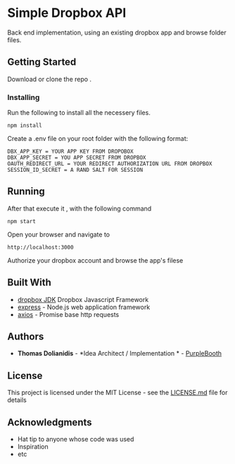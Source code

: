 # Simple Dropbox API

Back end implementation, using an existing dropbox app and browse folder files.

## Getting Started

Download or clone the repo .

### Installing

Run the following to install all the necessery files.

```
npm install
```

Create a .env file on your root folder with the following format:

```
DBX_APP_KEY = YOUR APP KEY FROM DROPOBOX
DBX_APP_SECRET = YOU APP SECRET FROM DROPBOX
OAUTH_REDIRECT_URL = YOUR REDIRECT AUTHORIZATION URL FROM DROPBOX 
SESSION_ID_SECRET = A RAND SALT FOR SESSION
```
## Running 

After that execute it , with the following command
```
npm start
```

Open your browser and navigate to 
```
http://localhost:3000
```

Authorize your dropbox account and browse the app's filese

## Built With

* [dropbox JDK](https://www.npmjs.com/package/dropbox) Dropbox Javascript Framework
* [express](https://expressjs.com/) - Node.js web application framework
* [axios](https://github.com/axios/axios) - Promise base http requests

## Authors

* **Thomas Dolianidis** - *Idea Architect / Implementation * - [PurpleBooth](https://github.com/LiveEveryDay)


## License

This project is licensed under the MIT License - see the [LICENSE.md](LICENSE.md) file for details

## Acknowledgments

* Hat tip to anyone whose code was used
* Inspiration
* etc
